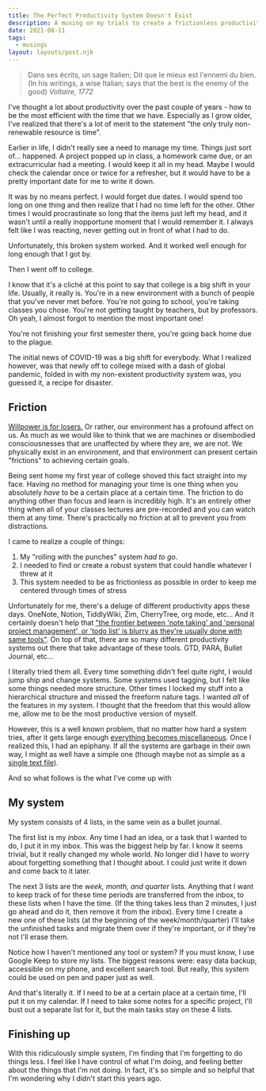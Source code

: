 ```yaml
---
title: The Perfect Productivity System Doesn't Exist
description: A musing on my trials to create a frictionless productivity system that works.
date: 2021-08-11
tags:
  - musings
layout: layouts/post.njk
---
```


> Dans ses écrits, un sage Italien; Dit que le mieux est l'ennemi du bien.
> (In his writings, a wise Italian; says that the best is the enemy of the good)
> <cite>Voltaire, 1772</cite>

I've thought a lot about productivity over the past couple of years - how to be the most efficient with the time that we have. Especially as I grow older, I've realized that there's a lot of merit to the statement "the only truly non-renewable resource is time". 

Earlier in life, I didn't really see a need to manage my time. Things just sort of... happened. A project popped up in class, a homework came due, or an extracurricular had a meeting. I would keep it all in my head. Maybe I would check the calendar once or twice for a refresher, but it would have to be a pretty important date for me to write it down.

It was by no means perfect. I would forget due dates. I would spend too long on one thing and then realize that I had no time left for the other. Other times I would procrastinate so long that the items just left my head, and it wasn't until a really inopportune moment that I would remember it. I always felt like I was reacting, never getting out in front of what I had to do.

Unfortunately, this broken system worked. And it worked well enough for long enough that I got by. 

Then I went off to college.

I know that it's a cliché at this point to say that college is a big shift in your life. Usually, it really is. You're in a new environment with a bunch of people that you've never met before. You're not going to school, you're taking classes you chose. You're not getting taught by teachers, but by professors. Oh yeah, I almost forgot to mention the most important one! 

You're not finishing your first semester there, you're going back home due to the plague.

The initial news of COVID-19 was a big shift for everybody. What I realized however, was that newly off to college mixed with a dash of global pandemic, folded in with my non-existent productivity system was, you guessed it, a recipe for disaster.

## Friction

[Willpower is for losers.](https://www.youtube.com/watch?v=k2Wcu6aGyz8) Or rather, our environment has a profound affect on us. As much as we would like to think that we are machines or disembodied consciousnesses that are unaffected by where they are, we are not. We physically exist in an environment, and that environment can present certain "frictions" to achieving certain goals.

Being sent home my first year of college shoved this fact straight into my face. Having no method for managing your time is one thing when you absolutely *have* to be a certain place at a certain time. The friction to do anything other than focus and learn is incredibly high. It's an entirely other thing when all of your classes lectures are pre-recorded and you can watch them at any time. There's practically no friction at all to prevent you from distractions.

I came to realize a couple of things: 

  1. My "rolling with the punches" system *had to go*.
  2. I needed to find or create a robust system that could handle whatever I threw at it
  3. This system needed to be as frictionless as possible in order to keep me centered through times of stress


Unfortunately for me, there's a deluge of different productivity apps these days. OneNote, Notion, TiddlyWiki, Zim, CherryTree, org mode, etc... And it certainly doesn't help that ["the frontier between 'note taking' and 'personal project management', or 'todo list' is blurry as they're usually done with same tools"](https://news.ycombinator.com/item?id=27537255). On top of that, there are so many different productivity systems out there that take advantage of these tools. GTD, PARA, Bullet Journal, etc...

I literally tried them all. Every time something didn't feel quite right, I would jump ship and change systems. Some systems used tagging, but I felt like some things needed more structure. Other times I locked my stuff into a hierarchical structure and missed the freeform nature tags. I wanted *all* of the features in my system. I thought that the freedom that this would allow me, allow me to be the most productive version of myself.

However, this is a well known problem, that no matter how hard a system tries, after it gets large enough [everything becomes miscellaneous](https://en.wikipedia.org/wiki/Everything_Is_Miscellaneous). Once I realized this, I had an epiphany. If all the systems are garbage in their own way, I might as well have a simple one (though maybe not as simple as a [single text file](https://jeffhuang.com/productivity_text_file/)).

And so what follows is the what I've come up with

## My system

My system consists of 4 lists, in the same vein as a bullet journal.

The first list is my *inbox.* Any time I had an idea, or a task that I wanted to do, I put it in my inbox. This was the biggest help by far. I know it seems trivial, but it really changed my whole world. No longer did I have to worry about forgetting something that I thought about. I could just write it down and come back to it later.

The next 3 lists are the *week, month, and quarter* lists. Anything that I want to keep track of for these time periods are transferred from the inbox, to these lists when I have the time. (If the thing takes less than 2 minutes, I just go ahead and do it, then remove it from the inbox). Every time I create a new one of these lists (at the beginning of the week/month/quarter) I'll take the unfinished tasks and migrate them over if they're important, or if they're not I'll erase them.

Notice how I haven't mentioned any tool or system? If you must know, I use Google Keep to store my lists. The biggest reasons were: easy data backup, accessible on my phone, and excellent search tool. But really, this system could be used on pen and paper just as well.

And that's literally it. If I need to be at a certain place at a certain time, I'll put it on my calendar. If I need to take some notes for a specific project, I'll bust out a separate list for it, but the main tasks stay on these 4 lists.

## Finishing up

With this ridiculously simple system, I'm finding that I'm forgetting to do things less. I feel like I have control of what I'm doing, and feeling better about the things that I'm not doing. In fact, it's so simple and so helpful that I'm wondering why I didn't start this years ago.